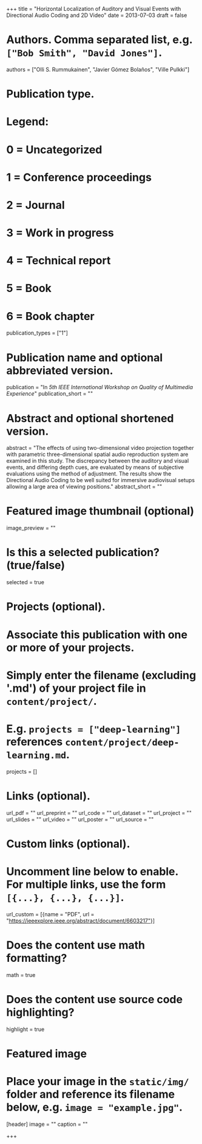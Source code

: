 +++
title = "Horizontal Localization of Auditory and Visual Events with Directional Audio Coding and 2D Video"
date = 2013-07-03
draft = false

# Authors. Comma separated list, e.g. `["Bob Smith", "David Jones"]`.
authors = ["Olli S. Rummukainen", "Javier Gómez Bolaños", "Ville Pulkki"]

# Publication type.
# Legend:
# 0 = Uncategorized
# 1 = Conference proceedings
# 2 = Journal
# 3 = Work in progress
# 4 = Technical report
# 5 = Book
# 6 = Book chapter
publication_types = ["1"]

# Publication name and optional abbreviated version.
publication = "In *5th IEEE International Workshop on Quality of Multimedia Experience*"
publication_short = ""

# Abstract and optional shortened version.
abstract = "The effects of using two-dimensional video projection together with parametric three-dimensional spatial audio reproduction system are examined in this study. The discrepancy between the auditory and visual events, and differing depth cues, are evaluated by means of subjective evaluations using the method of adjustment. The results show the Directional Audio Coding to be well suited for immersive audiovisual setups allowing a large area of viewing positions."
abstract_short = ""

# Featured image thumbnail (optional)
image_preview = ""

# Is this a selected publication? (true/false)
selected = true

# Projects (optional).
#   Associate this publication with one or more of your projects.
#   Simply enter the filename (excluding '.md') of your project file in `content/project/`.
#   E.g. `projects = ["deep-learning"]` references `content/project/deep-learning.md`.
projects = []

# Links (optional).
url_pdf = ""
url_preprint = ""
url_code = ""
url_dataset = ""
url_project = ""
url_slides = ""
url_video = ""
url_poster = ""
url_source = ""

# Custom links (optional).
#   Uncomment line below to enable. For multiple links, use the form `[{...}, {...}, {...}]`.
url_custom = [{name = "PDF", url = "https://ieeexplore.ieee.org/abstract/document/6603217"}]

# Does the content use math formatting?
math = true

# Does the content use source code highlighting?
highlight = true

# Featured image
# Place your image in the `static/img/` folder and reference its filename below, e.g. `image = "example.jpg"`.
[header]
image = ""
caption = ""

+++
